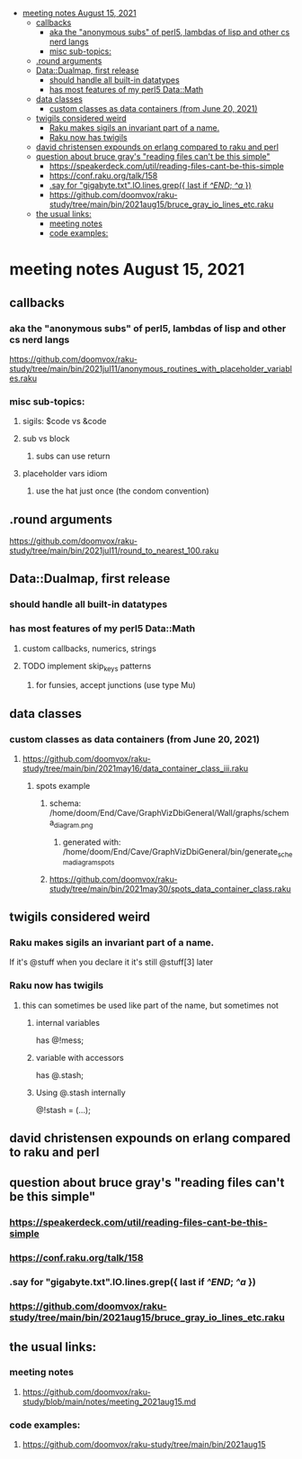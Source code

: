 - [meeting notes August 15, 2021](#orge1db6e6)
  - [callbacks](#orge77ead0)
    - [aka the "anonymous subs" of perl5, lambdas of lisp and other cs nerd langs](#org52fae40)
    - [misc sub-topics:](#orgf0861a7)
  - [.round arguments](#org7a88864)
  - [Data::Dualmap, first release](#orgadb818e)
    - [should handle all built-in datatypes](#org1fec1c6)
    - [has most features of my perl5 Data::Math](#orgdb282dd)
  - [data classes](#org1f3bb04)
    - [custom classes as data containers (from June 20, 2021)](#orgcc37f91)
  - [twigils considered weird](#orge61bec8)
    - [Raku makes sigils an invariant part of a name.](#org1f2c2b8)
    - [Raku now has twigils](#org5973d11)
  - [david christensen expounds on erlang compared to raku and perl](#org1e8a863)
  - [question about bruce gray's "reading files can't be this simple"](#org25716ca)
    - [<https://speakerdeck.com/util/reading-files-cant-be-this-simple>](#org4f34580)
    - [<https://conf.raku.org/talk/158>](#orgb8d4c8b)
    - [.say for "gigabyte.txt".IO.lines.grep({ last if *^END*; *^a* })](#org5709b47)
    - [<https://github.com/doomvox/raku-study/tree/main/bin/2021aug15/bruce_gray_io_lines_etc.raku>](#org285377c)
  - [the usual links:](#org17f1128)
    - [meeting notes](#orgc2688c5)
    - [code examples:](#org2f88592)


<a id="orge1db6e6"></a>

# meeting notes August 15, 2021


<a id="orge77ead0"></a>

## callbacks


<a id="org52fae40"></a>

### aka the "anonymous subs" of perl5, lambdas of lisp and other cs nerd langs

<https://github.com/doomvox/raku-study/tree/main/bin/2021jul11/anonymous_routines_with_placeholder_variables.raku>


<a id="orgf0861a7"></a>

### misc sub-topics:

1.  sigils: $code vs &code

2.  sub vs block

    1.  subs can use return

3.  placeholder vars idiom

    1.  use the hat just once (the condom convention)


<a id="org7a88864"></a>

## .round arguments

<https://github.com/doomvox/raku-study/tree/main/bin/2021jul11/round_to_nearest_100.raku>


<a id="orgadb818e"></a>

## Data::Dualmap, first release


<a id="org1fec1c6"></a>

### should handle all built-in datatypes


<a id="orgdb282dd"></a>

### has most features of my perl5 Data::Math

1.  custom callbacks, numerics, strings

2.  TODO implement skip<sub>keys</sub> patterns

    1.  for funsies, accept junctions (use type Mu)


<a id="org1f3bb04"></a>

## data classes


<a id="orgcc37f91"></a>

### custom classes as data containers (from June 20, 2021)

1.  <https://github.com/doomvox/raku-study/tree/main/bin/2021may16/data_container_class_iii.raku>

    1.  spots example
    
        1.  schema: /home/doom/End/Cave/GraphVizDbiGeneral/Wall/graphs/schema<sub>diagram.png</sub>
        
            1.  generated with: /home/doom/End/Cave/GraphVizDbiGeneral/bin/generate<sub>schema</sub><sub>diagram</sub><sub>spots</sub>
        
        2.  <https://github.com/doomvox/raku-study/tree/main/bin/2021may30/spots_data_container_class.raku>


<a id="orge61bec8"></a>

## twigils considered weird


<a id="org1f2c2b8"></a>

### Raku makes sigils an invariant part of a name.

If it's @stuff when you declare it it's still @stuff[3] later


<a id="org5973d11"></a>

### Raku now has twigils

1.  this can sometimes be used like part of the name, but sometimes not

    1.  internal variables
    
        has @!mess;
    
    2.  variable with accessors
    
        has @.stash;
    
    3.  Using @.stash internally
    
        @!stash = (&#x2026;);


<a id="org1e8a863"></a>

## david christensen expounds on erlang compared to raku and perl


<a id="org25716ca"></a>

## question about bruce gray's "reading files can't be this simple"


<a id="org4f34580"></a>

### <https://speakerdeck.com/util/reading-files-cant-be-this-simple>


<a id="orgb8d4c8b"></a>

### <https://conf.raku.org/talk/158>


<a id="org5709b47"></a>

### .say for "gigabyte.txt".IO.lines.grep({ last if *^END*; *^a* })


<a id="org285377c"></a>

### <https://github.com/doomvox/raku-study/tree/main/bin/2021aug15/bruce_gray_io_lines_etc.raku>


<a id="org17f1128"></a>

## the usual links:


<a id="orgc2688c5"></a>

### meeting notes

1.  <https://github.com/doomvox/raku-study/blob/main/notes/meeting_2021aug15.md>


<a id="org2f88592"></a>

### code examples:

1.  <https://github.com/doomvox/raku-study/tree/main/bin/2021aug15>
